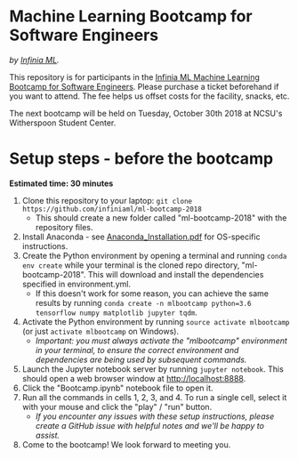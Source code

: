 Machine Learning Bootcamp for Software Engineers
================================================

*by [Infinia ML](https://infiniaml.com/).*

This repository is for participants in the [Infinia ML Machine Learning Bootcamp for Software Engineers](https://www.eventbrite.com/e/machine-learning-bootcamp-for-software-developers-tickets-48714839396).
Please purchase a ticket beforehand if you want to attend. The fee helps us offset costs for the facility, snacks, etc.

The next bootcamp will be held on Tuesday, October 30th 2018 at NCSU's Witherspoon Student Center.

# Setup steps - before the bootcamp

**Estimated time: 30 minutes**

1. Clone this repository to your laptop:  `git clone https://github.com/infiniaml/ml-bootcamp-2018`
    - This should create a new folder called "ml-bootcamp-2018" with the repository files.
2. Install Anaconda - see [Anaconda_Installation.pdf](https://github.com/infiniaml/ml-bootcamp-2018/blob/master/Anaconda_Installation.pdf) for OS-specific instructions.
3. Create the Python environment by opening a terminal and running `conda env create` while your terminal is the cloned repo directory, "ml-bootcamp-2018". This will download and install the dependencies specified in environment.yml.
    - If this doesn't work for some reason, you can achieve the same results by running `conda create -n mlbootcamp python=3.6 tensorflow numpy matplotlib jupyter tqdm`.
4. Activate the Python environment by running `source activate mlbootcamp` (or just `activate mlbootcamp` on Windows).
    - *Important: you must always activate the "mlbootcamp" environment in your terminal, to ensure the correct environment and dependencies are being used by subsequent commands.*
5. Launch the Jupyter notebook server by running `jupyter notebook`. This should open a web browser window at [http://localhost:8888](http://localhost:8888).
6. Click the "Bootcamp.ipynb" notebook file to open it.
7. Run all the commands in cells 1, 2, 3, and 4. To run a single cell, select it with your mouse and click the "play" / "run" button.
    - *If you encounter any issues with these setup instructions, please create a GitHub issue with helpful notes and we'll be happy to assist.*
8. Come to the bootcamp! We look forward to meeting you.
